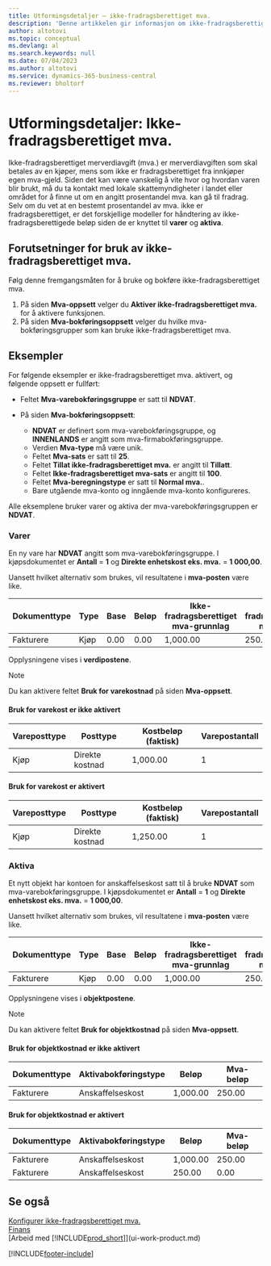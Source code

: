 ```yaml
---
title: Utformingsdetaljer – ikke-fradragsberettiget mva.
description: 'Denne artikkelen gir informasjon om ikke-fradragsberettiget merverdiavgift (mva.) som skal betales av en kjøper, mens som ikke er fradragsberettiget fra innkjøper egen mva-gjeld.'
author: altotovi
ms.topic: conceptual
ms.devlang: al
ms.search.keywords: null
ms.date: 07/04/2023
ms.author: altotovi
ms.service: dynamics-365-business-central
ms.reviewer: bholtorf
---
```


# <a name="design-details-non-deductible-vat"></a>Utformingsdetaljer: Ikke-fradragsberettiget mva.

Ikke-fradragsberettiget merverdiavgift (mva.) er merverdiavgiften som skal betales av en kjøper, mens som ikke er fradragsberettiget fra innkjøper egen mva-gjeld. Siden det kan være vanskelig å vite hvor og hvordan varen blir brukt, må du ta kontakt med lokale skattemyndigheter i landet eller området for å finne ut om en angitt prosentandel mva. kan gå til fradrag. Selv om du vet at en bestemt prosentandel av mva. ikke er fradragsberettiget, er det forskjellige modeller for håndtering av ikke-fradragsberettigede beløp siden de er knyttet til **varer** og **aktiva**.

## <a name="prerequisites-for-using-non-deductible-vat"></a>Forutsetninger for bruk av ikke-fradragsberettiget mva.

Følg denne fremgangsmåten for å bruke og bokføre ikke-fradragsberettiget mva.

1. På siden **Mva-oppsett** velger du **Aktiver ikke-fradragsberettiget mva.** for å aktivere funksjonen.
2. På siden **Mva-bokføringsoppsett** velger du hvilke mva-bokføringsgrupper som kan bruke ikke-fradragsberettiget mva.

## <a name="examples"></a>Eksempler

For følgende eksempler er ikke-fradragsberettiget mva. aktivert, og følgende oppsett er fullført:

- Feltet **Mva-varebokføringsgruppe** er satt til **NDVAT**.
- På siden **Mva-bokføringsoppsett**:

    - **NDVAT** er definert som mva-varebokføringsgruppe, og **INNENLANDS** er angitt som mva-firmabokføringsgruppe.
    - Verdien **Mva-type** må være unik.
    - Feltet **Mva-sats** er satt til **25**.
    - Feltet **Tillat ikke-fradragsberettiget mva.** er angitt til **Tillatt**.
    - Feltet **Ikke-fradragsberettiget mva-sats** er angitt til **100**.
    - Feltet **Mva-beregningstype** er satt til **Normal mva.**.
    - Bare utgående mva-konto og inngående mva-konto konfigureres.

Alle eksemplene bruker varer og aktiva der mva-varebokføringsgruppen er **NDVAT**.

### <a name="items"></a>Varer

En ny vare har **NDVAT** angitt som mva-varebokføringsgruppe. I kjøpsdokumentet er **Antall** = **1** og **Direkte enhetskost eks. mva.** = **1 000,00**.

Uansett hvilket alternativ som brukes, vil resultatene i **mva-posten** være like.

| Dokumenttype | Type | Base | Beløp | Ikke-fradragsberettiget mva-grunnlag | Ikke-fradragsberettiget mva-beløp |
|---|---|---|---|---|---|
| Fakturere | Kjøp | 0.00 | 0.00 | 1,000.00 | 250.00 |

Opplysningene vises i **verdipostene**.

> [!NOTE]
> Du kan aktivere feltet **Bruk for varekostnad** på siden **Mva-oppsett**.

#### <a name="use-for-item-cost-isnt-enabled"></a>Bruk for varekost er ikke aktivert

| Vareposttype | Posttype | Kostbeløp (faktisk) | Varepostantall |
|---|---|---|---|
| Kjøp | Direkte kostnad | 1,000.00 | 1 |

#### <a name="use-for-item-cost-is-enabled"></a>Bruk for varekost er aktivert

| Vareposttype | Posttype | Kostbeløp (faktisk) | Varepostantall |
|---|---|---|---|
| Kjøp | Direkte kostnad | 1,250.00 | 1 |

### <a name="fixed-assets"></a>Aktiva

Et nytt objekt har kontoen for anskaffelseskost satt til å bruke **NDVAT** som mva-varebokføringsgruppe. I kjøpsdokumentet er **Antall** = **1** og **Direkte enhetskost eks. mva.** = **1 000,00**.

Uansett hvilket alternativ som brukes, vil resultatene i **mva-posten** være like.

| Dokumenttype | Type | Base | Beløp | Ikke-fradragsberettiget mva-grunnlag | Ikke-fradragsberettiget mva-beløp |
|---|---|---|---|---|---|
| Fakturere | Kjøp | 0.00 | 0.00 | 1,000.00 | 250.00 |

Opplysningene vises i **objektpostene**.

> [!NOTE]
> Du kan aktivere feltet **Bruk for objektkostnad** på siden **Mva-oppsett**.

#### <a name="use-for-fixed-asset-cost-isnt-enabled"></a>Bruk for objektkostnad er ikke aktivert

| Dokumenttype | Aktivabokføringstype | Beløp | Mva-beløp |
|---|---|---|---|
| Fakturere | Anskaffelseskost | 1,000.00 | 250.00 |

#### <a name="use-for-fixed-asset-cost-is-enabled"></a>Bruk for objektkostnad er aktivert

| Dokumenttype | Aktivabokføringstype | Beløp | Mva-beløp |
|---|---|---|---|
| Fakturere | Anskaffelseskost | 1,000.00 | 250.00 |
| Fakturere | Anskaffelseskost | 250.00 | 0.00 |

## <a name="see-also"></a>Se også

[Konfigurer ikke-fradragsberettiget mva.](finance-setup-nondeductible-vat.md)  
[Finans](finance.md)  
[Arbeid med [!INCLUDE[prod_short](includes/prod_short.md)]](ui-work-product.md)

[!INCLUDE[footer-include](includes/footer-banner.md)]
